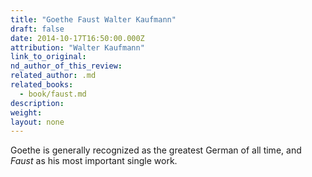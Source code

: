 ```yaml
---
title: "Goethe Faust Walter Kaufmann"
draft: false
date: 2014-10-17T16:50:00.000Z
attribution: "Walter Kaufmann"
link_to_original:
nd_author_of_this_review:
related_author: .md
related_books:
  - book/faust.md
description:
weight:
layout: none
---
```

Goethe is generally recognized as the greatest German of all time, and *Faust* as his most important single work.

